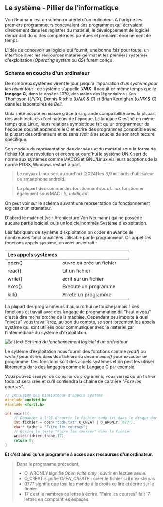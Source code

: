 
## Le système - Pillier de l'informatique
Von Neumann est un schéma matériel d'un ordinateur. A l'origine les premiers programmeurs concevaient des programmes qui écrivaient directement dans les registres du matériel, le développement de logiciel demandait donc des compétences pointues et prenaient énormement de temps.

L'idée de concevoir un logiciel qui fournit, une bonne fois pour toute, un interface avec les ressources matériel gérmat et les premiers systèmes d'exploitation (*Operating system* ou *OS*) furent conçu.
### Schéma en couche d'un ordinateur
De nombreux systèmes virent le jour jusqu'à l'apparation *d'un système pour les réunir tous* : ce système s'appelle ***UNIX***. Il naquit en même temps que le **langage C**, dans le années 1970, des mains des légendaires : Ken Thompson (*UNIX*), Dennis Ritchie (*UNIX & C*) et Brian Kernighan (*UNIX & C*) dans les laboratoires de *Bell*.

Unix a été adopté en masse grâce à sa grande compatibilité avec la plupart des architectures d'ordinateurs de l'époque. Le langage C est né en même temps que Linux, leurs relations symbiotique fait qu'un programmeur de l'époque pouvait apprendre le C et écrire des programmes compatible avec la plupart des ordinateurs et ce sans avoir à se soucier de son architecture spécifique.

Son modèle de représentation des données et du matériel sous la forme de fichier fût une révolution et encore aujourd'hui le système UNIX sert de norme aux systèmes comme MACOS et GNU/Linux via leurs adoptions de la norme POSX, Windows restant à part.

> Le noyaux Linux sert aujourd'hui (2024) les 3,9 milliards d'utilisateur de smartphone android.

> La plupart des commandes fonctionnant sous Linux fonctionne également sous MAC : *ls, mkdir, cd*.

On peut voir sur le schéma suivant une reprsentation du fonctionnement logiciel d'un ordinateur.

D'abord le matériel (voir Architecture Von Neumann) qui ne possède aucune partie logiciel, puis un logiciel nommée Système d'exploitation.

Les fabriquant de système d'exploitation on coder en avance de nombreuses fonctionnalitées utilisable par le programmeur. On appel ses fonctions appels système, en voici un extrait :

|Les appels systèmes||||
|-|-|-|-|
|open()|ouvre ou crée un fichier|
|read()|Lit un fichier|
|write()|écrit sur un fichier|
|exec()|Execute un programme|
|kill()|Arrete un programme|

La plupart des programmeurs d'aujourd'hui ne touche jamais à ces fonctions et travail avec des langage de programmation dit "haut niveau" c'est à dire moins proche de la machine. Cependant peu importe à quel "niveau" vous travaillerez, au bon du compte, se sont forcement les appels système qui sont utilisés pour communiquer avec le matériel par l'intérmédiaire du système d'exploitation.


![alt text](../../images/image-1.png)
*Schéma du fonctionnement logiciel d'un ordinateur*

Le système d'exploitation nous fournit des fonctions comme *read()* ou *write()* pour écrire dans des fichiers ou encore *exec()* pour executer un programme. Ces fonctions sont des appels systèmes et on peut les utiliser librements dans des langages comme le Langage C par exemple.

Vous pouvez essayer de compiler ce programme, vous verrez qu'un fichier todo.txt sera crée et qu'il contiendra la chaine de caratère *"Faire les courses"*.

```c
// Inclusion des bibliotèque d'appels système
#include <unistd.h>
#include <fcntl.h>

int main(){
    // Demander à l'OS d'ouvrir le fichier todo.txt dans le disque dur 
    int fichier = open("todo.txt",O_CREAT | O_WRONLY, 0777);
    char* tache = "Faire les courses";
    // Ecrire le texte "Faire les courses" dans le fichier
    write(fichier,tache,17);
    return 0;
}
```
**Et c'est ainsi qu'un programme à accès aux ressources d'un ordinateur.**

> Dans le programme précedent,
> - O_WRONLY signifie *Open write only* : ouvrir en lecture seule.
> - O_CREAT signifie *OPEN_CREATE* : créer le fichier si il n'existe pas
> - 0777 signifie que tout les monde à le droits de lire et écrire sur le fichier
> - 17 c'est le nombres de lettre à écrire. "Faire les courses" fait 17 lettres en comptant les espaces.
